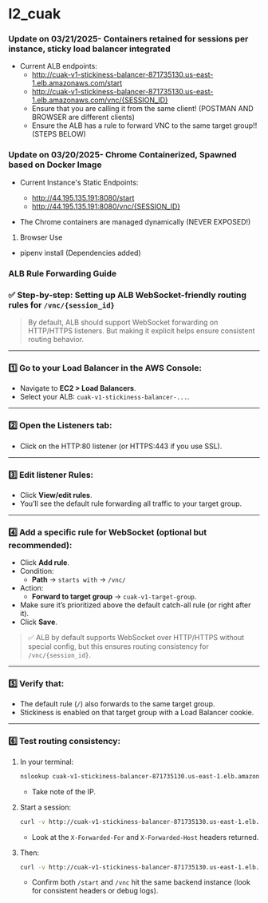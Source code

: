 # l2_cuak

### Update on 03/21/2025- Containers retained for sessions per instance, sticky load balancer integrated
- Current ALB endpoints:
    - http://cuak-v1-stickiness-balancer-871735130.us-east-1.elb.amazonaws.com/start
    - http://cuak-v1-stickiness-balancer-871735130.us-east-1.elb.amazonaws.com/vnc/{SESSION_ID}
    - Ensure that you are calling it from the same client! (POSTMAN AND BROWSER are different clients)
    - Ensure the ALB has a rule to forward VNC to the same target group!! (STEPS BELOW)


### Update on 03/20/2025- Chrome Containerized, Spawned based on Docker Image
- Current Instance's Static Endpoints:
    - http://44.195.135.191:8080/start 
    - http://44.195.135.191:8080/vnc/{SESSION_ID}


- The Chrome containers are managed dynamically (NEVER EXPOSED!)

1. Browser Use
- pipenv install (Dependencies added)







### ALB Rule Forwarding Guide
### ✅ Step-by-step: Setting up ALB WebSocket-friendly routing rules for `/vnc/{session_id}`

> By default, ALB should support WebSocket forwarding on HTTP/HTTPS listeners. But making it explicit helps ensure consistent routing behavior.

---

### 1️⃣ Go to your **Load Balancer** in the AWS Console:
- Navigate to **EC2 > Load Balancers**.
- Select your ALB: `cuak-v1-stickiness-balancer-...`.

---

### 2️⃣ Open the **Listeners** tab:
- Click on the HTTP:80 listener (or HTTPS:443 if you use SSL).

---

### 3️⃣ Edit listener **Rules**:
- Click **View/edit rules**.
- You’ll see the default rule forwarding all traffic to your target group.

---

### 4️⃣ Add a specific rule for WebSocket (optional but recommended):
- Click **Add rule**.
- Condition: 
  - **Path** → `starts with` → `/vnc/`
- Action: 
  - **Forward to target group** → `cuak-v1-target-group`.
- Make sure it’s prioritized above the default catch-all rule (or right after it).
- Click **Save**.

> ✅ ALB by default supports WebSocket over HTTP/HTTPS without special config, but this ensures routing consistency for `/vnc/{session_id}`.

---

### 5️⃣ Verify that:
- The default rule (`/`) also forwards to the same target group.
- Stickiness is enabled on that target group with a Load Balancer cookie.

---

### 6️⃣ Test routing consistency:
1. In your terminal:
   ```bash
   nslookup cuak-v1-stickiness-balancer-871735130.us-east-1.elb.amazonaws.com
   ```
   - Take note of the IP.

2. Start a session:
   ```bash
   curl -v http://cuak-v1-stickiness-balancer-871735130.us-east-1.elb.amazonaws.com/start
   ```
   - Look at the `X-Forwarded-For` and `X-Forwarded-Host` headers returned.  

3. Then:
   ```bash
   curl -v http://cuak-v1-stickiness-balancer-871735130.us-east-1.elb.amazonaws.com/vnc/<your-session-id>
   ```
   - Confirm both `/start` and `/vnc` hit the same backend instance (look for consistent headers or debug logs).